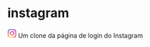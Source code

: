 # instagram
<img src="img/icone.png" width="20px" heigh="20px">
Um clone da página de login do Instagram

